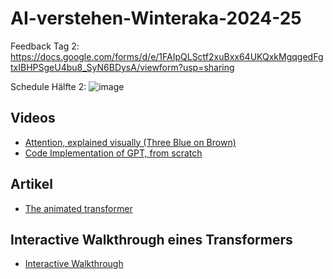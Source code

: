 # AI-verstehen-Winteraka-2024-25
Feedback Tag 2: https://docs.google.com/forms/d/e/1FAIpQLSctf2xuBxx64UKQxkMgqgedFgtxIBHPSgeU4bu8_SyN6BDysA/viewform?usp=sharing

Schedule Hälfte 2:
![image](https://github.com/user-attachments/assets/c83f013c-9076-478b-8a41-16da1c2c7051)




## Videos

- [Attention, explained visually (Three Blue on Brown)](https://www.youtube.com/watch?v=eMlx5fFNoYc&t=269s)
- [Code Implementation of GPT, from scratch](https://www.youtube.com/watch?v=kCc8FmEb1nY)

## Artikel

- [The animated transformer](https://prvnsmpth.github.io/animated-transformer/)

## Interactive Walkthrough eines Transformers

- [Interactive Walkthrough](https://bbycroft.net/llm)

